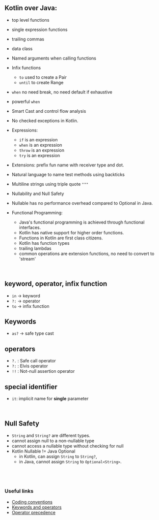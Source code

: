 ## Kotlin over Java:

* top level functions
* single expression functions
* trailing commas
* data class
* Named arguments when calling functions
* Infix functions
  * `to` used to create a Pair
  * `until` to create Range

* `when` no need break, no need default if exhaustive
* powerful `when`
* Smart Cast and control flow analysis
* No checked exceptions in Kotlin.
* Expressions:
    * `if` is an expression
    * `when` is an expression
    * `throw` is an expression
    * `try` is an expression

* Extensions: prefix fun name with receiver type and dot.

* Natural language to name test methods using backticks

* Multiline strings using triple quote `"""`

* Nullability and Null Safety
* Nullable has no performance overhead compared to Optional in Java.

* Functional Programming: 
  * Java's functional programming is achieved through functional interfaces. 
  * Kotlin has native support for higher order functions.
  * Functions in Kotlin are first class citizens.
  * Kotlin has function types
  * trailing lambdas
  * common operations are extension functions, no need to convert to 'stream'

&nbsp;

## keyword, operator, infix function
* `in` -> keyword
* `?:` -> operator
* `to` -> infix function

## Keywords
* `as?` -> safe type cast

## operators
* `?.` : Safe call operator
* `?:` : Elvis operator
* `!!` : Not-null assertion operator

## special identifier
* `it`: implicit name for **single** parameter

&nbsp;

## Null Safety
* `String` and `String?` are different types.
* cannot assign null to a non-nullable type
* cannot access a nullable type without checking for null
* Kotlin Nullable != Java Optional
  * in Kotlin, can assign `String` to `String?`,
  * in Java, cannot assign `String` to `Optional<String>`.
&nbsp;


&nbsp;
----
### Useful links ###
* [Coding conventions](https://kotlinlang.org/docs/coding-conventions.html)
* [Keywords and operators](https://kotlinlang.org/docs/keyword-reference.html)
* [Operator precedence](https://kotlinlang.org/docs/reference/grammar.html#expressions)